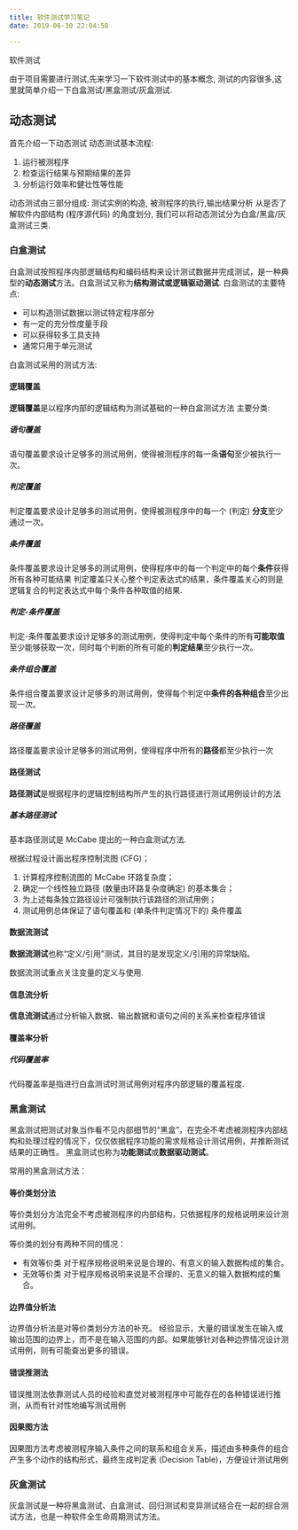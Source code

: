 ```yaml
---
title: 软件测试学习笔记
date: 2019-06-30 22:04:58

---
```


软件测试


<!-- more -->

由于项目需要进行测试,先来学习一下软件测试中的基本概念, 测试的内容很多,这里就简单介绍一下白盒测试/黑盒测试/灰盒测试.


## 动态测试
首先介绍一下动态测试
动态测试基本流程: 
1. 运行被测程序
2. 检查运行结果与预期结果的差异
3. 分析运行效率和健壮性等性能

动态测试由三部分组成:  测试实例的构造, 被测程序的执行,输出结果分析
从是否了解软件内部结构 (程序源代码) 的角度划分, 我们可以将动态测试分为白盒/黑盒/灰盒测试三类.

### 白盒测试
白盒测试按照程序内部逻辑结构和编码结构来设计测试数据并完成测试，是一种典型的**动态测试**方法。白盒测试又称为**结构测试或逻辑驱动测试**.
白盒测试的主要特点:
- 可以构造测试数据以测试特定程序部分
- 有一定的充分性度量手段
- 可以获得较多工具支持
- 通常只用于单元测试

白盒测试采用的测试方法:
#### 逻辑覆盖
**逻辑覆盖**是以程序内部的逻辑结构为测试基础的一种白盒测试方法
主要分类:

##### 语句覆盖
语句覆盖要求设计足够多的测试用例，使得被测程序的每一条**语句**至少被执行一次。

##### 判定覆盖
判定覆盖要求设计足够多的测试用例，使得被测程序中的每一个 (判定) **分支**至少通过一次。

##### 条件覆盖
条件覆盖要求设计足够多的测试用例，使得程序中的每一个判定中的每个**条件**获得所有各种可能结果
判定覆盖只关心整个判定表达式的结果，条件覆盖关心的则是逻辑复合的判定表达式中每个条件各种取值的结果.


##### 判定-条件覆盖
判定-条件覆盖要求设计足够多的测试用例，使得判定中每个条件的所有**可能取值**至少能够获取一次，同时每个判断的所有可能的**判定结果**至少执行一次。

##### 条件组合覆盖
条件组合覆盖要求设计足够多的测试用例，使得每个判定中**条件的各种组合**至少出现一次。

##### 路径覆盖
路径覆盖要求设计足够多的测试用例，使得程序中所有的**路径**都至少执行一次


#### 路径测试
**路径测试**是根据程序的逻辑控制结构所产生的执行路径进行测试用例设计的方法

##### 基本路径测试
基本路径测试是 McCabe 提出的一种白盒测试方法.

根据过程设计画出程序控制流图 (CFG)；
1. 计算程序控制流图的 McCabe 环路复杂度；
2. 确定一个线性独立路径 (数量由环路复杂度确定) 的基本集合；
3. 为上述每条独立路径设计可强制执行该路径的测试用例；
4. 测试用例总体保证了语句覆盖和 (单条件判定情况下的) 条件覆盖



#### 数据流测试
**数据流测试**也称“定义/引用”测试，其目的是发现定义/引用的异常缺陷。

数据流测试重点关注变量的定义与使用.

#### 信息流分析
**信息流测试**通过分析输入数据、输出数据和语句之间的关系来检查程序错误

#### 覆盖率分析

##### 代码覆盖率
代码覆盖率是指进行白盒测试时测试用例对程序内部逻辑的覆盖程度.


### 黑盒测试
黑盒测试把测试对象当作看不见内部细节的“黑盒”，在完全不考虑被测程序内部结构和处理过程的情况下，仅仅依据程序功能的需求规格设计测试用例，并推断测试结果的正确性。
黑盒测试也称为**功能测试**或**数据驱动测试**。

常用的黑盒测试方法：
#### 等价类划分法
等价类划分方法完全不考虑被测程序的内部结构，只依据程序的规格说明来设计测试用例。

等价类的划分有两种不同的情况：
- 有效等价类
  对于程序规格说明来说是合理的、有意义的输入数据构成的集合。
- 无效等价类
  对于程序规格说明来说是不合理的、无意义的输入数据构成的集合。

#### 边界值分析法
边界值分析法是对等价类划分方法的补充。
经验显示，大量的错误发生在输入或输出范围的边界上，而不是在输入范围的内部。如果能够针对各种边界情况设计测试用例，则有可能查出更多的错误。

#### 错误推测法
错误推测法依靠测试人员的经验和直觉对被测程序中可能存在的各种错误进行推测，从而有针对性地编写测试用例


#### 因果图方法
因果图方法考虑被测程序输入条件之间的联系和组合关系，描述由多种条件的组合产生多个动作的结构形式，最终生成判定表 (Decision Table)，方便设计测试用例


### 灰盒测试


灰盒测试是一种将黑盒测试、白盒测试、回归测试和变异测试结合在一起的综合测试方法，也是一种软件全生命周期测试方法。
